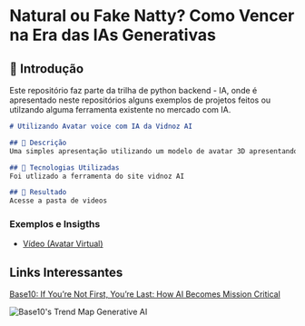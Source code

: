 # Natural ou Fake Natty? Como Vencer na Era das IAs Generativas

## 🚀 Introdução
Este repositório faz parte da trilha de python backend - IA, onde é apresentado neste repositórios alguns exemplos de projetos feitos
ou utilzando alguma ferramenta existente no mercado com IA.



```markdown
# Utilizando Avatar voice com IA da Vidnoz AI

## 📒 Descrição
Uma simples apresentação utilizando um modelo de avatar 3D apresentando o projeto

## 🤖 Tecnologias Utilizadas
Foi utlizado a ferramenta do site vidnoz AI

## 🚀 Resultado
Acesse a pasta de videos

```

### Exemplos e Insigths
- [Vídeo (Avatar Virtual)](/exemplos/VIDEO.md)

## Links Interessantes

[Base10: If You’re Not First, You’re Last: How AI Becomes Mission Critical](https://base10.vc/post/generative-ai-mission-critical/)

![Base10's Trend Map Generative AI](https://github.com/digitalinnovationone/lab-natty-or-not/assets/730492/f4df26e8-f8f7-4419-8252-c69d73ea930c)
